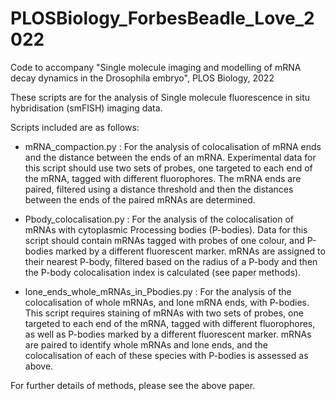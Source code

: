 # PLOSBiology_ForbesBeadle_Love_2022
Code to accompany "Single molecule imaging and modelling of mRNA decay dynamics in the Drosophila embryo", PLOS Biology, 2022

These scripts are for the analysis of Single molecule fluorescence in situ hybridisation (smFISH) imaging data.

Scripts included are as follows:
- mRNA_compaction.py : For the analysis of colocalisation of mRNA ends and the distance between the ends of an mRNA. Experimental data for this script should use two sets of probes, one targeted to each end of the mRNA, tagged with different fluorophores. The mRNA ends are paired, filtered using a distance threshold and then the distances between the ends of the paired mRNAs are determined.

- Pbody_colocalisation.py : For the analysis of the colocalisation of mRNAs with cytoplasmic Processing bodies (P-bodies). Data for this script should contain mRNAs tagged with probes of one colour, and P-bodies marked by a different fluorescent marker. mRNAs are assigned to their nearest P-body, filtered based on the radius of a P-body and then the P-body colocalisation index is calculated (see paper methods).

- lone_ends_whole_mRNAs_in_Pbodies.py : For the analysis of the colocalisation of whole mRNAs, and lone mRNA ends, with P-bodies. This script requires staining of mRNAs with two sets of probes, one targeted to each end of the mRNA, tagged with different fluorophores, as well as P-bodies marked by a different fluorescent marker. mRNAs are paired to identify whole mRNAs and lone ends, and the colocalisation of each of these species with P-bodies is assessed as above.

For further details of methods, please see the above paper.
